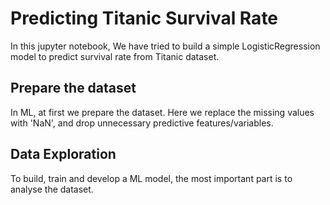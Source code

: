 # Predicting Titanic Survival Rate
In this jupyter notebook, We have tried to build a simple LogisticRegression model to predict survival rate from Titanic dataset.

## Prepare the dataset
In ML, at first we prepare the dataset. Here we replace the missing values with 'NaN', and drop unnecessary predictive features/variables.

## Data Exploration
To build, train and develop a ML model, the most important part is to analyse the dataset. 

